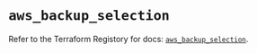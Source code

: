 # `aws_backup_selection`

Refer to the Terraform Registory for docs: [`aws_backup_selection`](https://registry.terraform.io/providers/hashicorp/aws/5.7.0/docs/resources/backup_selection).
